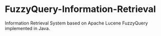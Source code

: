 FuzzyQuery-Information-Retrieval
================================

Information Retrieval System based on Apache Lucene FuzzyQuery implemented in Java.
